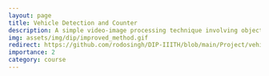 ```yaml
---
layout: page
title: Vehicle Detection and Counter
description: A simple video-image processing technique involving object-edge detection, frame differentiation, and Kalman filtering to perform the required task.
img: assets/img/dip/improved_method.gif
redirect: https://github.com/rodosingh/DIP-IIITH/blob/main/Project/vehicle-tracking-project/README.md
importance: 2
category: course
---
```

